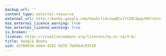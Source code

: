 ```yaml
---
backup_url: ''
content_type: external-resource
external_url: http://books.google.com/books?id=zwgDCu7rCFAC&pg=PAfrontcover
has_external_licence_warning: true
has_external_license_warning: true
is_broken: ''
license: https://creativecommons.org/licenses/by-nc-sa/4.0/
title: Google Books
uid: d3f8903b-ddae-4291-9d7d-fbd4bdc93f28
---
```

